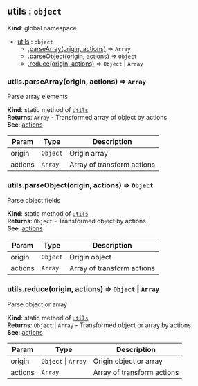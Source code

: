 <a name="utils"></a>

## utils : <code>object</code>
**Kind**: global namespace  

* [utils](#utils) : <code>object</code>
    * [.parseArray(origin, actions)](#utils.parseArray) ⇒ <code>Array</code>
    * [.parseObject(origin, actions)](#utils.parseObject) ⇒ <code>Object</code>
    * [.reduce(origin, actions)](#utils.reduce) ⇒ <code>Object</code> &#124; <code>Array</code>

<a name="utils.parseArray"></a>

### utils.parseArray(origin, actions) ⇒ <code>Array</code>
Parse array elements

**Kind**: static method of <code>[utils](#utils)</code>  
**Returns**: <code>Array</code> - Transformed array of object by actions  
**See**: [actions](actions)  

| Param | Type | Description |
| --- | --- | --- |
| origin | <code>Object</code> | Origin array |
| actions | <code>Array</code> | Array of transform actions |

<a name="utils.parseObject"></a>

### utils.parseObject(origin, actions) ⇒ <code>Object</code>
Parse object fields

**Kind**: static method of <code>[utils](#utils)</code>  
**Returns**: <code>Object</code> - Transformed object by actions  
**See**: [actions](actions)  

| Param | Type | Description |
| --- | --- | --- |
| origin | <code>Object</code> | Origin object |
| actions | <code>Array</code> | Array of transform actions |

<a name="utils.reduce"></a>

### utils.reduce(origin, actions) ⇒ <code>Object</code> &#124; <code>Array</code>
Parse object or array

**Kind**: static method of <code>[utils](#utils)</code>  
**Returns**: <code>Object</code> &#124; <code>Array</code> - Transformed object or array by actions  
**See**: [actions](actions)  

| Param | Type | Description |
| --- | --- | --- |
| origin | <code>Object</code> &#124; <code>Array</code> | Origin object or array |
| actions | <code>Array</code> | Array of transform actions |

